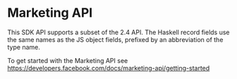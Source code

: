 # Marketing API

This SDK API supports a subset of the 2.4 API. The Haskell record fields use the same names as the JS object fields, prefixed by an abbreviation of the type name.

To get started with the Marketing API see
https://developers.facebook.com/docs/marketing-api/getting-started
